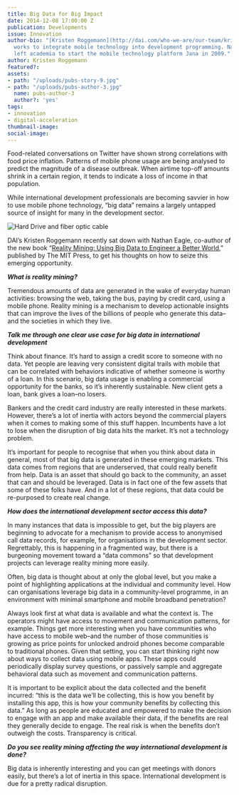 ```yaml
---
title: Big Data for Big Impact
date: 2014-12-08 17:00:00 Z
publication: Developments
issue: Innovation
author-bio: "[Kristen Roggemann](http://dai.com/who-we-are/our-team/kristen-roggemann)
  works to integrate mobile technology into development programming. Nathan Eagle
  left academia to start the mobile technology platform Jana in 2009."
author: Kristen Roggemann
featured?: 
assets:
- path: "/uploads/pubs-story-9.jpg"
- path: "/uploads/pubs-author-3.jpg"
  name: pubs-author-3
  author?: 'yes'
tags:
- innovation
- digital-acceleration
thumbnail-image:
social-image:
---
```


<p>Food-related conversations on Twitter have shown strong correlations with food price inflation. Patterns of mobile phone usage are being analysed to predict the magnitude of a disease outbreak. When airtime top-off amounts shrink in a certain region, it tends to indicate a loss of income in that population.
</p>



<p>While international development professionals are becoming savvier in how to use mobile phone technology, “big data” remains a largely untapped source of insight for many in the development sector.
</p>

![Hard Drive and fiber optic cable](/uploads/pubs-story-9.jpg "Photo credit: flickr.com/photos/nickwheeleroz") 

<p>DAI’s Kristen Roggemann recently sat down with Nathan Eagle, co-author of the new book “<a href="http://mitpress.mit.edu/books/reality-mining">Reality Mining: Using Big Data to Engineer a Better World</a>,” published by The MIT Press, to get his thoughts on how to seize this emerging opportunity.
</p>

<p><strong><em>What is reality mining?</em></strong></p>

<p>Tremendous amounts of data are generated in the wake of everyday human activities: browsing the web, taking the bus, paying by credit card, using a mobile phone. Reality mining is a mechanism to develop actionable insights that can improve the lives of the billions of people who generate this data–and the societies in which they live.
</p>

<p><strong><em>Talk me through one clear use case for big data in international development</em></strong></p>

<p>Think about finance. It’s hard to assign a credit score to someone with no data. Yet people are leaving very consistent digital trails with mobile that can be correlated with behaviors indicative of whether someone is worthy of a loan. In this scenario, big data usage is enabling a commercial opportunity for the banks, so it’s inherently sustainable. New client gets a loan, bank gives a loan–no losers.
</p>

<p>Bankers and the credit card industry are really interested in these markets. However, there’s a lot of inertia with actors beyond the commercial players when it comes to making some of this stuff happen. Incumbents have a lot to lose when the disruption of big data hits the market. It’s not a technology problem.
</p>

<p>It’s important for people to recognise that when you think about data in general, most of that big data is generated in these emerging markets. This data comes from regions that are underserved, that could really benefit from help. Data is an asset that should go back to the community, an asset that can and should be leveraged. Data is in fact one of the few assets that some of these folks have. And in a lot of these regions, that data could be re-purposed to create real change.
</p>

<p><strong><em>How does the international development sector access this data?</em></strong></p>

<p>In many instances that data is impossible to get, but the big players are beginning to advocate for a mechanism to provide access to anonymised call data records, for example, for organisations in the development sector. Regrettably, this is happening in a fragmented way, but there is a burgeoning movement toward a “data commons” so that development projects can leverage reality mining more easily.
</p>

<p>Often, big data is thought about at only the global level, but you make a point of highlighting applications at the individual and community level. How can organisations leverage big data in a community-level programme, in an environment with minimal smartphone and mobile broadband penetration?
</p>

<p>Always look first at what data is available and what the context is. The operators might have access to movement and communication patterns, for example. Things get more interesting when you have communities who have access to mobile web–and the number of those communities is growing as price points for unlocked android phones become comparable to traditional phones. Given that setting, you can start thinking right now about ways to collect data using mobile apps. These apps could periodically display survey questions, or passively sample and aggregate behavioral data such as movement and communication patterns.
</p>

<p>It is important to be explicit about the data collected and the benefit incurred: “this is the data we’ll be collecting, this is how you benefit by installing this app, this is how your community benefits by collecting this data.” As long as people are educated and empowered to make the decision to engage with an app and make available their data, if the benefits are real they generally decide to engage. The real risk is when the benefits don’t outweigh the costs. Transparency is critical.
</p>

<p><strong><em>Do you see reality mining affecting the way international development is done?</em></strong></p>

<p>Big data is inherently interesting and you can get meetings with donors easily, but there’s a lot of inertia in this space. International development is due for a pretty radical disruption.
</p>
